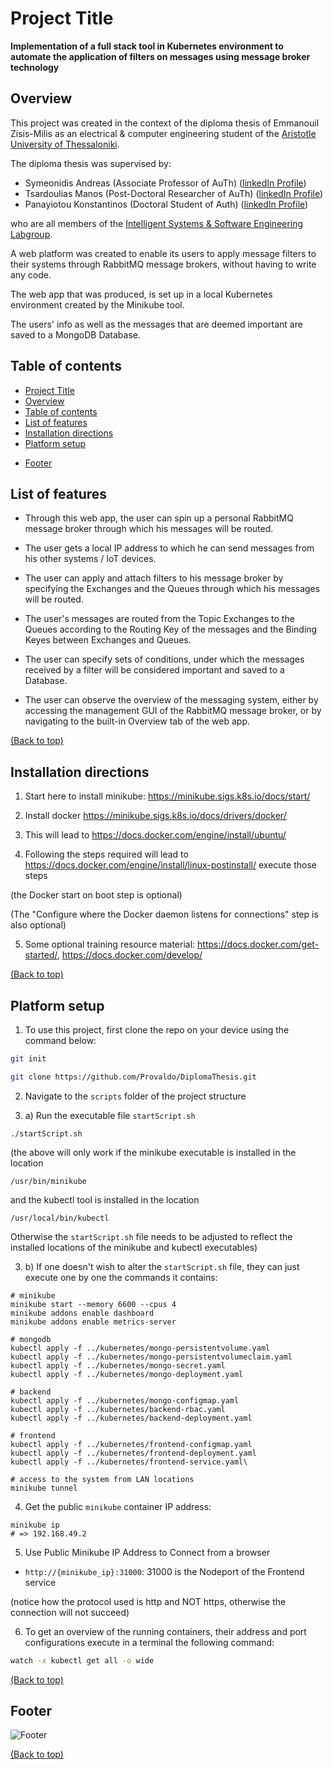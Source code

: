 # Project Title

**Implementation of a full stack tool in Kubernetes environment to automate the application of filters on messages using message broker technology**

## Overview

This project was created in the context of the diploma thesis of Emmanouil Zisis-Milis as an electrical & computer engineering student of the [Aristotle University of Thessaloniki](https://ee.auth.gr/).

The diploma thesis was supervised by:
- Symeonidis Andreas (Associate Professor of AuTh) ([linkedIn Profile](https://www.linkedin.com/in/andreas-symeonidis-3455843/))
- Tsardoulias Manos (Post-Doctoral Researcher of AuTh) ([linkedIn Profile](https://www.linkedin.com/in/konstantinos-panayiotou-b8111675/))
- Panayiotou Konstantinos (Doctoral Student of Auth) ([linkedIn Profile](https://www.linkedin.com/in/manos-tsardoulias-435a7a24/))

who are all members of the [Intelligent Systems & Software Engineering Labgroup](https://issel.ee.auth.gr/).

A web platform was created to enable its users to apply message filters to their systems through RabbitMQ message brokers, without having to write any code.

The web app that was produced, is set up in a local Kubernetes environment created by the Minikube tool.

The users' info as well as the messages that are deemed important are saved to a MongoDB Database.

## Table of contents

- [Project Title](#project-title)
- [Overview](#overview)
- [Table of contents](#table-of-contents)
- [List of features](#list-of-features)
- [Installation directions](#installation-directions)
- [Platform setup](#platform-setup)
<!--
- [Development](#development)
- [Contribute](#contribute)
    - [Sponsor](#sponsor)
    - [Adding new features or fixing bugs](#adding-new-features-or-fixing-bugs)
- [License](#license)
-->
- [Footer](#footer)

## List of features

- Through this web app, the user can spin up a personal RabbitMQ message broker through which his messages will be routed. 

- The user gets a local IP address to which he can send messages from his other systems / IoT devices.

- The user can apply and attach filters to his message broker by specifying the Exchanges and the Queues through which his messages will be routed.

- The user's messages are routed from the Topic Exchanges to the Queues according to the Routing Key of the messages and the Binding Keyes between Exchanges and Queues.

- The user can specify sets of conditions, under which the messages received by a filter will be considered important and saved to a Database.

- The user can observe the overview of the messaging system, either by accessing the management GUI of the RabbitMQ message broker, or by navigating to the built-in Overview tab of the web app.

[(Back to top)](#overview)

## Installation directions

1) Start here to install minikube:
https://minikube.sigs.k8s.io/docs/start/

2) Install docker
https://minikube.sigs.k8s.io/docs/drivers/docker/

3) This will lead to 
https://docs.docker.com/engine/install/ubuntu/

4) Following the steps required will lead to 
https://docs.docker.com/engine/install/linux-postinstall/
execute those steps 

  (the Docker start on boot step is optional)

  (The "Configure where the Docker daemon listens for connections" step is also optional)

5) Some optional training resource material:
https://docs.docker.com/get-started/,
https://docs.docker.com/develop/

[(Back to top)](#overview)

## Platform setup

1) To use this project, first clone the repo on your device using the command below:

``` sh
git init
```

``` sh
git clone https://github.com/Provaldo/DiplomaThesis.git
```

2) Navigate to the `scripts` folder of the project structure

3) a) Run the executable file `startScript.sh`

```
./startScript.sh
```

(the above will only work if the minikube executable is installed in the location

`/usr/bin/minikube`

and the kubectl tool is installed in the location

`/usr/local/bin/kubectl`

Otherwise the `startScript.sh` file needs to be adjusted to reflect the installed locations of the minikube and kubectl executables)

3) b) If one doesn't wish to alter the `startScript.sh` file, they can just execute one by one the commands it contains:

```
# minikube
minikube start --memory 6600 --cpus 4
minikube addons enable dashboard
minikube addons enable metrics-server

# mongodb
kubectl apply -f ../kubernetes/mongo-persistentvolume.yaml
kubectl apply -f ../kubernetes/mongo-persistentvolumeclaim.yaml
kubectl apply -f ../kubernetes/mongo-secret.yaml
kubectl apply -f ../kubernetes/mongo-deployment.yaml

# backend
kubectl apply -f ../kubernetes/mongo-configmap.yaml
kubectl apply -f ../kubernetes/backend-rbac.yaml
kubectl apply -f ../kubernetes/backend-deployment.yaml

# frontend
kubectl apply -f ../kubernetes/frontend-configmap.yaml
kubectl apply -f ../kubernetes/frontend-deployment.yaml
kubectl apply -f ../kubernetes/frontend-service.yaml\

# access to the system from LAN locations
minikube tunnel
```

4) Get the public `minikube` container IP address: 
```
minikube ip
# => 192.168.49.2
```

5) Use Public Minikube IP Address to Connect from a browser

  * `http://{minikube_ip}:31000`: 31000 is the Nodeport of the Frontend service

(notice how the protocol used is http and NOT https, otherwise the connection will not succeed)

6) To get an overview of the running containers, their address and port configurations execute in a terminal the following command:

``` sh
watch -x kubectl get all -o wide

```

[(Back to top)](#overview)

## Footer

![Footer](https://github.com/navendu-pottekkat/awesome-readme/blob/master/fooooooter.png)

[(Back to top)](#overview)
